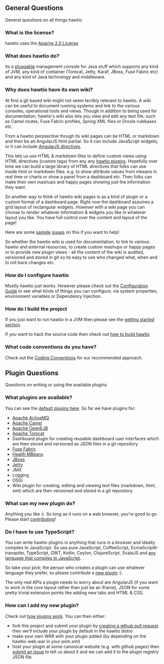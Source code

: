 ## General Questions

General questions on all things hawtio

### What is the license?

hawtio uses the [Apache 2.0 License](http://www.apache.org/licenses/LICENSE-2.0.txt)

### What does hawtio do?

Its a [pluggable](http://hawt.io/developers/plugins.html) management console for Java stuff which supports any kind of JVM, any kind of container (Tomcat, Jetty, Karaf, JBoss, Fuse Fabric etc) and any kind of Java technology and middleware.

### Why does hawtio have its own wiki?

At first a git based wiki might not seem terribly relevant to hawtio. A wiki can be useful to document running systems and link to the various consoles, operational tools and views. Though in addition to being used for documentation, hawtio's wiki also lets you view and edit any text file; such as Camel routes, Fuse Fabric profiles, Spring XML files or Drools rulebases etc.

From a hawtio perpsective though its wiki pages can be HTML or markdown and then be an AngularJS html partial. So it can include JavaScript widgets; or it can include [AngularJS directives](http://docs.angularjs.org/guide/directive).

This lets us use HTML & markdown files to define custom views using HTML directives (custom tags) from any any [hawtio plugins](http://hawt.io/developers/plugins.html). Hopefully over time we can build a large library of HTML directives that folks can use inside html or markdown files. e.g. to show attribute values from mbeans in real time or charts or show a panel from a dashboard etc. Then folks can make their own mashups and happy pages showing just the information they want.

So another way to think of hawtio wiki pages is as a kind of plugin or a custom format of a dashboard page. Right now the dashboard assumes a grid layout of rectangular widgets. However with a wiki page you can choose to render whatever information & widgets you like in whatever layout you like. You have full control over the content and layout of the page!

Here are some [sample](https://github.com/hawtio/hawtio/issues/103) [issues](https://github.com/hawtio/hawtio/issues/62) on this if you want to help!

So whether the hawtio wiki is used for documentation, to link to various hawtio and external resources, to create custom mashups or happy pages or to provide new plugin views - all the content of the wiki is audited, versioned and stored in git so its easy to see who changed what, when and to roll back changes etc.


### How do I configure hawtio

Mostly hawtio just works. However please check out the [Configuration Guide](https://github.com/hawtio/hawtio/blob/master/doc/Configuration.md) to see what kinds of things you can configure; via system properties, environment variables or Dependency Injection.

### How do I build the project

If you just want to run hawtio in a JVM then please see the [getting started section](http://hawt.io/).

If you want to hack the source code then check out [how to build hawtio](http://hawt.io/building/index.html)

### What code conventions do you have?

Check out the [Coding Conventions](https://github.com/hawtio/hawtio/blob/master/doc/CodingConventions.md) for our recommended approach.

## Plugin Questions

Questions on writing or using the available plugins

### What plugins are available?

You can see the [default plugins here](https://github.com/hawtio/hawtio/tree/master/hawtio-web/src/main/webapp/app). So far we have plugins for:

* [Apache ActiveMQ](http://activemq.apache.org/)
* [Apache Camel](http://camel.apache.org/)
* [Apache OpenEJB](http://openejb.apache.org/)
* [Apache Tomcat](http://tomcat.apache.org/)
* Dashboard plugin for creating reusable dashboard user interfaces which are then stored and versioned as JSON files in a git repository
* [Fuse Fabric](http://fuse.fusesource.org/fabric/)
* [Health MBeans](http://hawt.io/health/)
* [JBoss](http://www.jboss.org/jbossas)
* [Jetty](http://www.eclipse.org/jetty/)
* JMX
* Logging
* OSGi
* Wiki plugin for creating, editing and viewing text files (markdown, html, xml) which are then versioned and stored in a git repository

### What can my new plugin do?

Anything you like :). So long as it runs on a web browser, you're good to go. Please start [contributing](http://hawt.io/contributing/index.html)!

### Do I have to use TypeScript?

You can write hawtio plugins in anything that runs in a browser and ideally compiles to JavaScript. So use pure JavaScript,  CoffeeScript, EcmaScript6-transpiler, TypeScript, GWT, Kotlin, Ceylon, ClojureScript, ScalaJS and [any language that compiles to JavaScript](http://altjs.org/).

So take your pick; the person who creates a plugin can use whatever language they prefer, so please contribute a [new plugin](http://hawt.io/contributing/index.html) :).

The only real APIs a plugin needs to worry about are AngularJS (if you want to work in the core layout rather than just be an iframe), JSON for some pretty trivial extension points like adding new tabs and HTML & CSS.

### How can I add my new plugin?

Check out [how plugins work](http://hawt.io/developers/plugins.html). You can then either:

* fork this project and submit your plugin by [creating a github pull request](https://help.github.com/articles/creating-a-pull-request) then we'll include your plugin by default in the hawtio distro
* make your own WAR with your plugin added (by depending on the hawtio-web.war in your pom.xml)
* host your plugin at some canonical website (e.g. with github pages) then [submit an issue](https://github.com/hawtio/hawtio/issues?state=open) to tell us about it and we can add it to the plugin registry JSON file.